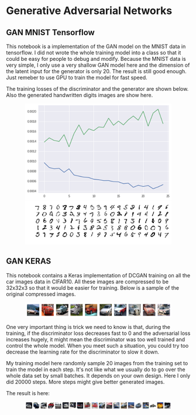 # Generative Adversarial Networks

## GAN MNIST Tensorflow

This notebook is a implementation of the GAN model on the MNIST data in tensorflow. I did not wrote the whole training model into a class so that it could be easy for people to debug and modify. Because the MNIST data is very simple, I only use a very shallow GAN model here and the dimension of the latent input for the generator is only 20. The result is still good enough. Just remeber to use GPU to train the model for fast speed.

The training losses of the discriminator and the generator are shown below. Also the generated handwritten digits images are show here.

<div align="center">
        <img src="https://github.com/nji3/Deep_Learning_Study_Tutorial/blob/master/Generative%20Adversarial%20Network/readme_images/gan_mnist_loss.png" width="400px"</img>
        <img src="https://github.com/nji3/Deep_Learning_Study_Tutorial/blob/master/Generative%20Adversarial%20Network/readme_images/gan_mnist.png" width="400px"</img>
</div>

## GAN KERAS

This notebook contains a Keras implementation of DCGAN training on all the car images data in CIFAR10. All these images are compressed to be 32x32x3 so that it would be easier for training. Below is a sample of the original compressed images.

<div align="center">
        <img src="https://github.com/nji3/Deep_Learning_Study_Tutorial/blob/master/Generative%20Adversarial%20Network/readme_images/GAN_Keras_1.png" width="400px"</img>
</div>

One very important thing is trick we need to know is that, during the training, if the discriminator loss decreases fast to 0 and the adversarial loss increases hugely, it might mean the discriminator was too well trained and control the whole model. When you meet such a situation, you could try too decrease the learning rate for the discriminator to slow it down.

My training model here randomly sample 20 images from the training set to train the model in each step. It's not like what we usually do to go over the whole data set by small batches. It depends on your own design. Here I only did 20000 steps. More steps might give better generated images.

The result is here:

<div align="center">
        <img src="https://github.com/nji3/Deep_Learning_Study_Tutorial/blob/master/Generative%20Adversarial%20Network/readme_images/GAN_Keras_2.png" width="400px"</img>
</div>
